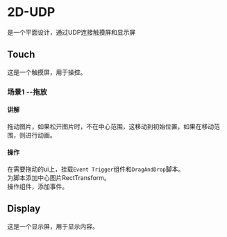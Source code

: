 # 2D-UDP
是一个平面设计，通过UDP连接触摸屏和显示屏
## Touch
这是一个触摸屏，用于操控。

### 场景1 --拖放

#### 讲解
拖动图片，如果松开图片时，不在中心范围，这移动到初始位置，如果在移动范围，则进行动画。

#### 操作
在需要拖动的ui上，挂载`Event Trigger`组件和`DragAndDrop`脚本。<br>
为脚本添加中心图片RectTransform。<br>
操作组件，添加事件。


## Display
这是一个显示屏，用于显示内容。
